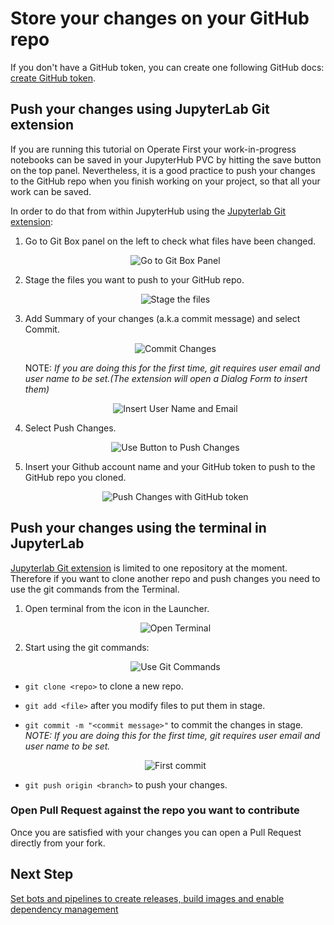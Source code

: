 # Store your changes on your GitHub repo

If you don't have a GitHub token, you can create one following GitHub docs: [create GitHub token](https://docs.github.com/en/github/authenticating-to-github/creating-a-personal-access-token).

## Push your changes using JupyterLab Git extension

If you are running this tutorial on Operate First your work-in-progress notebooks can be saved in your JupyterHub PVC by hitting the save button on the top panel. 
Nevertheless, it is a good practice to push your changes to the GitHub repo when you finish working on your project, so that all your work can be saved. 

In order to do that from within JupyterHub using the [Jupyterlab Git extension](https://github.com/jupyterlab/jupyterlab-git):

1. Go to Git Box panel on the left to check what files have been changed.

    <div style="text-align:center">
    <img alt="Go to Git Box Panel" src="https://raw.githubusercontent.com/thoth-station/elyra-aidevsecops-tutorial/master/docs/images/GotoGitBoxPanel.png">
    </div>

2. Stage the files you want to push to your GitHub repo.

    <div style="text-align:center">
    <img alt="Stage the files" src="https://raw.githubusercontent.com/thoth-station/elyra-aidevsecops-tutorial/master/docs/images/StageFiles.png">
    </div>

3. Add Summary of your changes (a.k.a commit message) and select Commit.

    <div style="text-align:center">
    <img alt="Commit Changes" src="https://raw.githubusercontent.com/thoth-station/elyra-aidevsecops-tutorial/master/docs/images/CommitChanges.png">
    </div>

    NOTE: _If you are doing this for the first time, git requires user email and user name to be set.(The extension will open a Dialog Form to insert them)_

    <div style="text-align:center">
    <img alt="Insert User Name and Email" src="https://raw.githubusercontent.com/thoth-station/elyra-aidevsecops-tutorial/master/docs/images/InsertUserNameEmail.png">
    </div>


4. Select Push Changes.

    <div style="text-align:center">
    <img alt="Use Button to Push Changes" src="https://raw.githubusercontent.com/thoth-station/elyra-aidevsecops-tutorial/master/docs/images/UseButtonToPushChanges.png">
    </div>

5. Insert your Github account name and your GitHub token to push to the GitHub repo you cloned.

    <div style="text-align:center">
    <img alt="Push Changes with GitHub token" src="https://raw.githubusercontent.com/thoth-station/elyra-aidevsecops-tutorial/master/docs/images/PushGitHubToken.png">
    </div>

## Push your changes using the terminal in JupyterLab

[Jupyterlab Git extension](https://github.com/jupyterlab/jupyterlab-git) is limited to one repository at the moment. Therefore if you want to clone another repo and push changes you need to use the git commands from the Terminal.

1. Open terminal from the icon in the Launcher.

    <div style="text-align:center">
    <img alt="Open Terminal" src="https://raw.githubusercontent.com/thoth-station/elyra-aidevsecops-tutorial/master/docs/images/OpenTerminal.png">
    </div>

2. Start using the git commands:

    <div style="text-align:center">
    <img alt="Use Git Commands" src="https://raw.githubusercontent.com/thoth-station/elyra-aidevsecops-tutorial/master/docs/images/UseTerminal.png">
    </div>

- `git clone <repo>` to clone a new repo.

- `git add <file>` after you modify files to put them in stage.

- `git commit -m "<commit message>"` to commit the changes in stage. _NOTE: If you are doing this for the first time, git requires user email and user name to be set._

    <div style="text-align:center">
    <img alt="First commit" src="https://raw.githubusercontent.com/thoth-station/elyra-aidevsecops-tutorial/master/docs/images/FirsCommit.png">
    </div>

- `git push origin <branch>` to push your changes.


### Open Pull Request against the repo you want to contribute

Once you are satisfied with your changes you can open a Pull Request directly from your fork.

## Next Step

[Set bots and pipelines to create releases, build images and enable dependency management](./thoth-aicoe-services.md)
